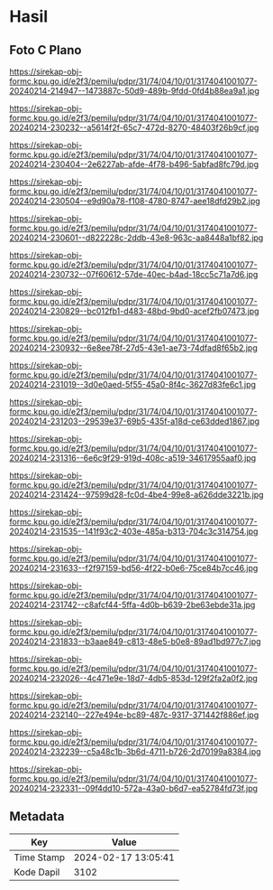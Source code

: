 # Hasil

## Foto C Plano

https://sirekap-obj-formc.kpu.go.id/e2f3/pemilu/pdpr/31/74/04/10/01/3174041001077-20240214-214947--1473887c-50d9-489b-9fdd-0fd4b88ea9a1.jpg

https://sirekap-obj-formc.kpu.go.id/e2f3/pemilu/pdpr/31/74/04/10/01/3174041001077-20240214-230232--a5614f2f-65c7-472d-8270-48403f26b9cf.jpg

https://sirekap-obj-formc.kpu.go.id/e2f3/pemilu/pdpr/31/74/04/10/01/3174041001077-20240214-230404--2e6227ab-afde-4f78-b496-5abfad8fc79d.jpg

https://sirekap-obj-formc.kpu.go.id/e2f3/pemilu/pdpr/31/74/04/10/01/3174041001077-20240214-230504--e9d90a78-f108-4780-8747-aee18dfd29b2.jpg

https://sirekap-obj-formc.kpu.go.id/e2f3/pemilu/pdpr/31/74/04/10/01/3174041001077-20240214-230601--d822228c-2ddb-43e8-963c-aa8448a1bf82.jpg

https://sirekap-obj-formc.kpu.go.id/e2f3/pemilu/pdpr/31/74/04/10/01/3174041001077-20240214-230732--07f60612-57de-40ec-b4ad-18cc5c71a7d6.jpg

https://sirekap-obj-formc.kpu.go.id/e2f3/pemilu/pdpr/31/74/04/10/01/3174041001077-20240214-230829--bc012fb1-d483-48bd-9bd0-acef2fb07473.jpg

https://sirekap-obj-formc.kpu.go.id/e2f3/pemilu/pdpr/31/74/04/10/01/3174041001077-20240214-230932--6e8ee78f-27d5-43e1-ae73-74dfad8f65b2.jpg

https://sirekap-obj-formc.kpu.go.id/e2f3/pemilu/pdpr/31/74/04/10/01/3174041001077-20240214-231019--3d0e0aed-5f55-45a0-8f4c-3627d83fe6c1.jpg

https://sirekap-obj-formc.kpu.go.id/e2f3/pemilu/pdpr/31/74/04/10/01/3174041001077-20240214-231203--29539e37-69b5-435f-a18d-ce63dded1867.jpg

https://sirekap-obj-formc.kpu.go.id/e2f3/pemilu/pdpr/31/74/04/10/01/3174041001077-20240214-231316--6e6c9f29-919d-408c-a519-34617955aaf0.jpg

https://sirekap-obj-formc.kpu.go.id/e2f3/pemilu/pdpr/31/74/04/10/01/3174041001077-20240214-231424--97599d28-fc0d-4be4-99e8-a626dde3221b.jpg

https://sirekap-obj-formc.kpu.go.id/e2f3/pemilu/pdpr/31/74/04/10/01/3174041001077-20240214-231535--141f93c2-403e-485a-b313-704c3c314754.jpg

https://sirekap-obj-formc.kpu.go.id/e2f3/pemilu/pdpr/31/74/04/10/01/3174041001077-20240214-231633--f2f97159-bd56-4f22-b0e6-75ce84b7cc46.jpg

https://sirekap-obj-formc.kpu.go.id/e2f3/pemilu/pdpr/31/74/04/10/01/3174041001077-20240214-231742--c8afcf44-5ffa-4d0b-b639-2be63ebde31a.jpg

https://sirekap-obj-formc.kpu.go.id/e2f3/pemilu/pdpr/31/74/04/10/01/3174041001077-20240214-231833--b3aae849-c813-48e5-b0e8-89ad1bd977c7.jpg

https://sirekap-obj-formc.kpu.go.id/e2f3/pemilu/pdpr/31/74/04/10/01/3174041001077-20240214-232026--4c471e9e-18d7-4db5-853d-129f2fa2a0f2.jpg

https://sirekap-obj-formc.kpu.go.id/e2f3/pemilu/pdpr/31/74/04/10/01/3174041001077-20240214-232140--227e494e-bc89-487c-9317-371442f886ef.jpg

https://sirekap-obj-formc.kpu.go.id/e2f3/pemilu/pdpr/31/74/04/10/01/3174041001077-20240214-232239--c5a48c1b-3b6d-4711-b726-2d70199a8384.jpg

https://sirekap-obj-formc.kpu.go.id/e2f3/pemilu/pdpr/31/74/04/10/01/3174041001077-20240214-232331--09f4dd10-572a-43a0-b6d7-ea52784fd73f.jpg


## Metadata

| Key        | Value               |
| ---------- | ------------------- |
| Time Stamp | 2024-02-17 13:05:41 |
| Kode Dapil | 3102                |



